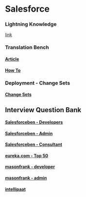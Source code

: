# Salesforce

### Lightning Knowledge
[link](https://help.salesforce.com/articleView?id=knowledge_lightning_parent_admin.htm&type=0)

### Translation Bench
#### [Article](https://help.salesforce.com/articleView?id=workbench_overview.htm&type=5)
#### [How To](https://developer.salesforce.com/forums/?id=9060G000000MVZaQAO)

### Deployment - Change Sets
#### [Change Sets](https://help.salesforce.com/articleView?id=deploy_overview.htm&type=5)

## Interview Question Bank
  #### [Salesforceben - Developers](https://www.salesforceben.com/30-salesforce-developer-interview-questions-answers/)
  #### [Salesforceben - Admin](https://www.salesforceben.com/30-salesforce-admin-interview-questions/)
  #### [Salesforceben - Consultant](https://www.salesforceben.com/30-salesforce-consultant-interview-questions-answers/)
  #### [eureka.com - Top 50](https://www.edureka.co/blog/interview-questions/salesforce-interview-questions/)
  #### [masonfrank - developer](https://www.masonfrank.com/salesforce-blog/salesforce-developer-interview-questions/)
  #### [masonfrank - admin](https://www.masonfrank.com/salesforce-blog/salesforce-administrator-interview-questions/)
  #### [intellipaat](https://intellipaat.com/interview-question/salesforce-interview-questions/)


